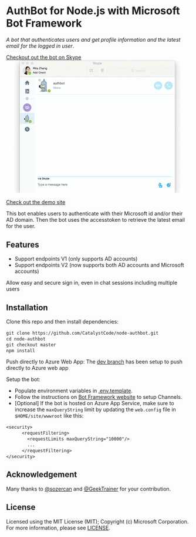 # AuthBot for Node.js with Microsoft Bot Framework

_A bot that authenticates users and get profile information and the latest email for the logged in user_.

[Checkout out the bot on Skype](https://join.skype.com/bot/dce91571-f312-4395-8602-91a145d1f52a)
![Auth Bot Demo in Skype](botdemoskype.gif)

[Check out the demo site](https://authbot.azurewebsites.net/)

This bot enables users to authenticate with their Microsoft id and/or their AD domain. Then the bot uses the accesstoken to retrieve the latest email for the user.

## Features
* Support endpoints V1 (only supports AD accounts)
* Support endpoints V2 (now supports both AD accounts and Microsoft accounts)

Allow easy and secure sign in, even in chat sessions including multiple users

## Installation

Clone this repo and then install dependencies:

    git clone https://github.com/CatalystCode/node-authbot.git
    cd node-authbot
    git checkout master
    npm install

Push directly to Azure Web App:
     The [dev branch](https://github.com/CatalystCode/node-authbot/tree/dev) has been setup to push directly to Azure web app

Setup the bot:
* Populate environment variables in [.env.template](.env.template).
* Follow the instructions on [Bot Framework website](https://dev.botframework.com/bots) to setup Channels.
* [Optional] If the bot is hosted on Azure App Service, make sure to increase the `maxQueryString` limit by updating the `web.config` file in `$HOME/site/wwwroot` like this:

```
<security>
	  <requestFiltering>
	  	<requestLimits maxQueryString="10000"/>
	  	...
	  </requestFiltering>
</security>

```

## Acknowledgement
Many thanks to [@sozercan](https://github.com/sozercan) and [@GeekTrainer](https://github.com/GeekTrainer) for your contribution.


## License
Licensed using the MIT License (MIT); Copyright (c) Microsoft Corporation. For more information, please see [LICENSE](LICENSE).
